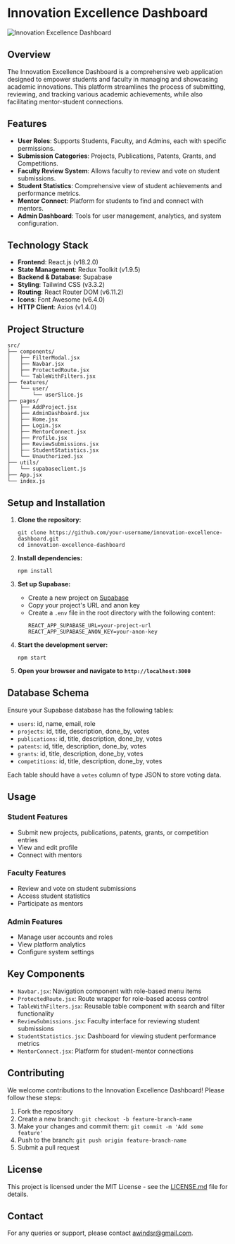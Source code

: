 # Innovation Excellence Dashboard

![Innovation Excellence Dashboard](https://your-screenshot-url.com/dashboard-screenshot.png)

## Overview

The Innovation Excellence Dashboard is a comprehensive web application designed to empower students and faculty in managing and showcasing academic innovations. This platform streamlines the process of submitting, reviewing, and tracking various academic achievements, while also facilitating mentor-student connections.

## Features

- **User Roles**: Supports Students, Faculty, and Admins, each with specific permissions.
- **Submission Categories**: Projects, Publications, Patents, Grants, and Competitions.
- **Faculty Review System**: Allows faculty to review and vote on student submissions.
- **Student Statistics**: Comprehensive view of student achievements and performance metrics.
- **Mentor Connect**: Platform for students to find and connect with mentors.
- **Admin Dashboard**: Tools for user management, analytics, and system configuration.

## Technology Stack

- **Frontend**: React.js (v18.2.0)
- **State Management**: Redux Toolkit (v1.9.5)
- **Backend & Database**: Supabase
- **Styling**: Tailwind CSS (v3.3.2)
- **Routing**: React Router DOM (v6.11.2)
- **Icons**: Font Awesome (v6.4.0)
- **HTTP Client**: Axios (v1.4.0)

## Project Structure

```
src/
├── components/
│   ├── FilterModal.jsx
│   ├── Navbar.jsx
│   ├── ProtectedRoute.jsx
│   └── TableWithFilters.jsx
├── features/
│   └── user/
│       └── userSlice.js
├── pages/
│   ├── AddProject.jsx
│   ├── AdminDashboard.jsx
│   ├── Home.jsx
│   ├── Login.jsx
│   ├── MentorConnect.jsx
│   ├── Profile.jsx
│   ├── ReviewSubmissions.jsx
│   ├── StudentStatistics.jsx
│   └── Unauthorized.jsx
├── utils/
│   └── supabaseclient.js
├── App.jsx
└── index.js
```

## Setup and Installation

1. **Clone the repository:**
   ```
   git clone https://github.com/your-username/innovation-excellence-dashboard.git
   cd innovation-excellence-dashboard
   ```

2. **Install dependencies:**
   ```
   npm install
   ```

3. **Set up Supabase:**
   - Create a new project on [Supabase](https://supabase.io/)
   - Copy your project's URL and anon key
   - Create a `.env` file in the root directory with the following content:
     ```
     REACT_APP_SUPABASE_URL=your-project-url
     REACT_APP_SUPABASE_ANON_KEY=your-anon-key
     ```

4. **Start the development server:**
   ```
   npm start
   ```

5. **Open your browser and navigate to `http://localhost:3000`**

## Database Schema

Ensure your Supabase database has the following tables:

- `users`: id, name, email, role
- `projects`: id, title, description, done_by, votes
- `publications`: id, title, description, done_by, votes
- `patents`: id, title, description, done_by, votes
- `grants`: id, title, description, done_by, votes
- `competitions`: id, title, description, done_by, votes

Each table should have a `votes` column of type JSON to store voting data.

## Usage

### Student Features
- Submit new projects, publications, patents, grants, or competition entries
- View and edit profile
- Connect with mentors

### Faculty Features
- Review and vote on student submissions
- Access student statistics
- Participate as mentors

### Admin Features
- Manage user accounts and roles
- View platform analytics
- Configure system settings

## Key Components

- `Navbar.jsx`: Navigation component with role-based menu items
- `ProtectedRoute.jsx`: Route wrapper for role-based access control
- `TableWithFilters.jsx`: Reusable table component with search and filter functionality
- `ReviewSubmissions.jsx`: Faculty interface for reviewing student submissions
- `StudentStatistics.jsx`: Dashboard for viewing student performance metrics
- `MentorConnect.jsx`: Platform for student-mentor connections

## Contributing

We welcome contributions to the Innovation Excellence Dashboard! Please follow these steps:

1. Fork the repository
2. Create a new branch: `git checkout -b feature-branch-name`
3. Make your changes and commit them: `git commit -m 'Add some feature'`
4. Push to the branch: `git push origin feature-branch-name`
5. Submit a pull request

## License

This project is licensed under the MIT License - see the [LICENSE.md](LICENSE.md) file for details.

## Contact

For any queries or support, please contact [awindsr@gmail.com](mailto:awindsr@gmail.com).

